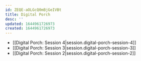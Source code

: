 ```yaml
---
id: ZEQE-aOLGcQ0mBjGeIVBt
title: Digital Porch
desc: ''
updated: 1644961726973
created: 1644961726973
---
```


- [[Digital Porch:  Session 4|session.digital-porch-session-4]]
- [[Digital Porch:  Session 3|session.digital-porch-session-3]]
- [[Digital Porch:  Session 2|session.digital-porch-session-2]]
